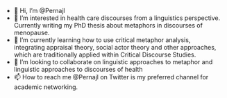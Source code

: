 - 👋 Hi, I’m @Pernajl
- 👀 I’m interested in health care discourses from a linguistics perspective. Currently writing my PhD thesis about metaphors in discourses of menopause. 
- 🌱 I’m currently learning how to use critical metaphor analysis, integrating appraisal theory, social actor theory and other approaches, which are traditionally applied within Critical Discourse Studies. 
- 💞️ I’m looking to collaborate on linguistic approaches to metaphor and linguistic approaches to discourses of health 
- 📫 How to reach me @Pernajl on Twitter is my preferred channel for academic networking.
